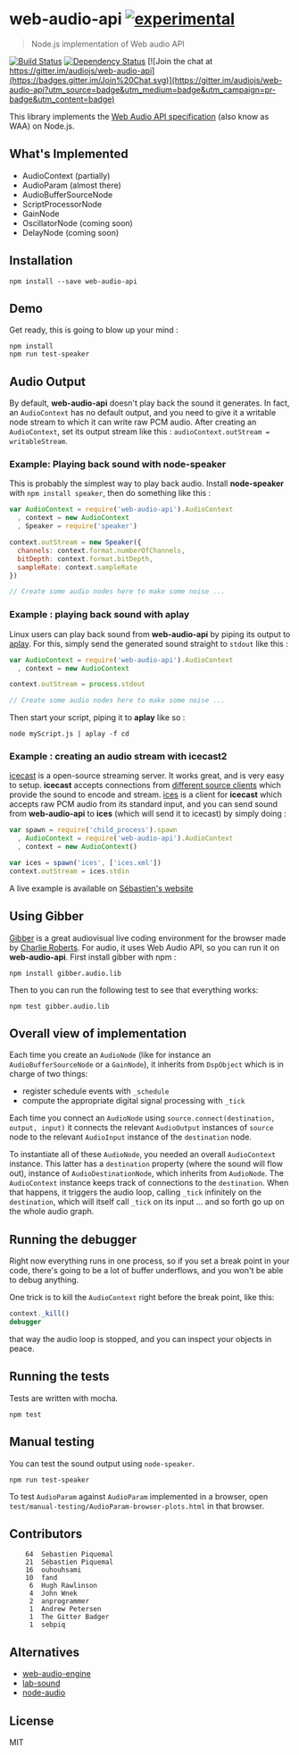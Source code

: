 # web-audio-api [![experimental](http://badges.github.io/stability-badges/dist/experimental.svg)](http://github.com/badges/stability-badges)

> Node.js implementation of Web audio API

[![Build Status](https://travis-ci.org/audiojs/web-audio-api.svg)](https://travis-ci.org/audiojs/web-audio-api) [![Dependency Status](https://img.shields.io/gemnasium/audiojs/web-audio-api.svg)](https://gemnasium.com/audiojs/web-audio-api) [![Join the chat at https://gitter.im/audiojs/web-audio-api](https://badges.gitter.im/Join%20Chat.svg)](https://gitter.im/audiojs/web-audio-api?utm_source=badge&utm_medium=badge&utm_campaign=pr-badge&utm_content=badge)

This library implements the [Web Audio API specification](http://webaudio.github.io/web-audio-api/) (also know as WAA) on Node.js.


## What's Implemented

- AudioContext (partially)
- AudioParam (almost there)
- AudioBufferSourceNode
- ScriptProcessorNode
- GainNode
- OscillatorNode (coming soon)
- DelayNode (coming soon)


## Installation

```shell
npm install --save web-audio-api
```


## Demo

Get ready, this is going to blow up your mind :

```
npm install
npm run test-speaker
```


## Audio Output

By default, **web-audio-api** doesn't play back the sound it generates. In fact, an `AudioContext` has no default output, and you need to give it a writable node stream to which it can write raw PCM audio. After creating an `AudioContext`, set its output stream like this : `audioContext.outStream = writableStream`.

### Example: Playing back sound with **node-speaker**

This is probably the simplest way to play back audio. Install **node-speaker** with `npm install speaker`, then do something like this :

```javascript
var AudioContext = require('web-audio-api').AudioContext
  , context = new AudioContext
  , Speaker = require('speaker')

context.outStream = new Speaker({
  channels: context.format.numberOfChannels,
  bitDepth: context.format.bitDepth,
  sampleRate: context.sampleRate
})

// Create some audio nodes here to make some noise ...
```

### Example : playing back sound with **aplay**

Linux users can play back sound from **web-audio-api** by piping its output to [aplay](http://alsa.opensrc.org/Aplay). For this, simply send the generated sound straight to `stdout` like this :

```javascript
var AudioContext = require('web-audio-api').AudioContext
  , context = new AudioContext

context.outStream = process.stdout

// Create some audio nodes here to make some noise ...
```

Then start your script, piping it to **aplay** like so :

```
node myScript.js | aplay -f cd
```

### Example : creating an audio stream with **icecast2**

[icecast](http://icecast.org/) is a open-source streaming server. It works great, and is very easy to setup. **icecast** accepts connections from [different source clients](http://icecast.org/apps/) which provide the sound to encode and stream. [ices](http://www.icecast.org/ices/) is a client for **icecast** which accepts raw PCM audio from its standard input, and you can send sound from **web-audio-api** to **ices** (which will send it to icecast) by simply doing :

```javascript
var spawn = require('child_process').spawn
  , AudioContext = require('web-audio-api').AudioContext
  , context = new AudioContext()

var ices = spawn('ices', ['ices.xml'])
context.outStream = ices.stdin
```

A live example is available on [Sébastien's website](http://funktion.fm/#/projects/versificator-rubbish-stream)


## Using Gibber

[Gibber](https://github.com/charlieroberts/Gibber) is a great audiovisual live coding environment for the browser made by [Charlie Roberts](http://charlie-roberts.com). For audio, it uses Web Audio API, so you can run it on **web-audio-api**. First install gibber with npm :

`npm install gibber.audio.lib`

Then to you can run the following test to see that everything works:

`npm test gibber.audio.lib`


## Overall view of implementation

Each time you create an ```AudioNode``` (like for instance an ```AudioBufferSourceNode``` or a ```GainNode```), it inherits from ```DspObject``` which is in charge of two things:
- register schedule events with ```_schedule```
- compute the appropriate digital signal processing with ```_tick```

Each time you connect an ```AudioNode``` using ```source.connect(destination, output, input)``` it connects the relevant ```AudioOutput``` instances of ```source``` node to the relevant ```AudioInput``` instance of the ```destination``` node.

To instantiate all of these ```AudioNode```, you needed an overall ```AudioContext``` instance. This latter has a ```destination``` property (where the sound will flow out), instance of ```AudioDestinationNode```, which inherits from ```AudioNode```. The ```AudioContext``` instance keeps track of connections to the ```destination```. When that happens, it triggers the audio loop, calling ```_tick``` infinitely on the ```destination```, which will itself call ```_tick``` on its input ... and so forth go up on the whole audio graph.


## Running the debugger

Right now everything runs in one process, so if you set a break point in your code, there's going to be a lot of buffer underflows, and you won't be able to debug anything.

One trick is to kill the `AudioContext` right before the break point, like this:

```javascript
context._kill()
debugger
```

that way the audio loop is stopped, and you can inspect your objects in peace.


## Running the tests

Tests are written with mocha.

```
npm test
```


## Manual testing

You can test the sound output using `node-speaker`.

```
npm run test-speaker
```

To test `AudioParam` against `AudioParam` implemented in a browser, open `test/manual-testing/AudioParam-browser-plots.html` in that browser.


Contributors
-------------

```
    64	Sebastien Piquemal
    21	Sébastien Piquemal
    16	ouhouhsami
    10	fand
     6	Hugh Rawlinson
     4	John Wnek
     2	anprogrammer
     1	Andrew Petersen
     1	The Gitter Badger
     1	sebpiq
```

## Alternatives

* [web-audio-engine](https://github.com/mohayonao/web-audio-engine)
* [lab-sound](https://github.com/LabSound/LabSound)
* [node-audio](https://ghub.io/node-audio)

## License

MIT
